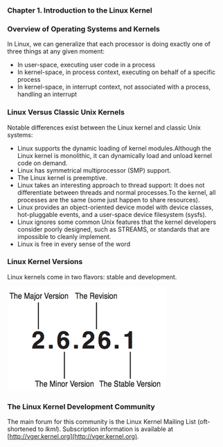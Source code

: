 ### **Chapter 1. Introduction to the Linux Kernel**

### Overview of Operating Systems and Kernels

In Linux, we can generalize that each processor is doing exactly one of three things at any given moment:

* In user-space, executing user code in a process
* In kernel-space, in process context, executing on behalf of a specific process
* In kernel-space, in interrupt context, not associated with a process, handling an interrupt

### Linux Versus Classic Unix Kernels

Notable differences exist between the Linux kernel and classic Unix systems:

* Linux supports the dynamic loading of kernel modules.Although the Linux kernel is monolithic, it can dynamically load and unload kernel code on demand.
* Linux has symmetrical multiprocessor (SMP) support.
* The Linux kernel is preemptive.
* Linux takes an interesting approach to thread support: It does not differentiate between threads and normal processes.To the kernel, all processes are the same (some just happen to share resources).
* Linux provides an object-oriented device model with device classes, hot-pluggable events, and a user-space device filesystem (sysfs).
* Linux ignores some common Unix features that the kernel developers consider poorly designed, such as STREAMS, or standards that are impossible to cleanly implement.
* Linux is free in every sense of the word

### Linux Kernel Versions

Linux kernels come in two flavors: stable and development. 

[![Figure 1.2 Kernel version naming convention.](figure_1.2.png)](figure_1.2.png "Figure 1.2 Kernel version naming convention.")

### The Linux Kernel Development Community

The main forum for this community is the Linux Kernel Mailing List (oft-shortened to *lkml*). Subscription information is available at [http://vger.kernel.org](http://vger.kernel.org).


